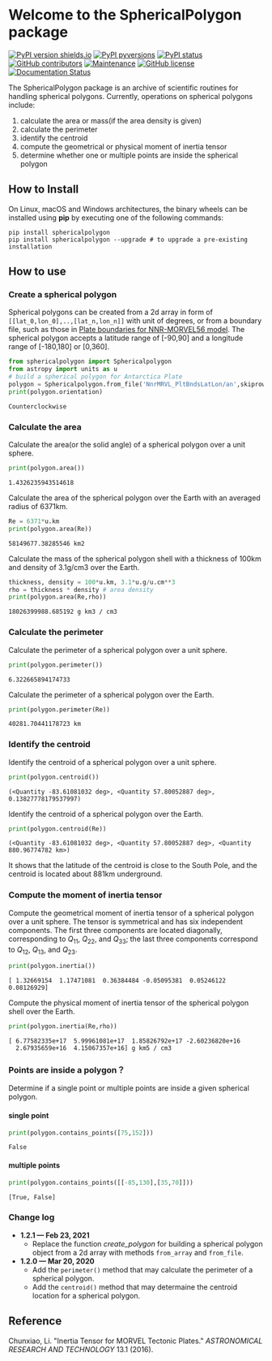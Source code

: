 # Welcome to the SphericalPolygon package

[![PyPI version shields.io](https://img.shields.io/pypi/v/sphericalpolygon.svg)](https://pypi.python.org/pypi/sphericalpolygon/) [![PyPI pyversions](https://img.shields.io/pypi/pyversions/sphericalpolygon.svg)](https://pypi.python.org/pypi/sphericalpolygon/) [![PyPI status](https://img.shields.io/pypi/status/sphericalpolygon.svg)](https://pypi.python.org/pypi/sphericalpolygon/) [![GitHub contributors](https://img.shields.io/github/contributors/lcx366/SphericalPolygon.svg)](https://GitHub.com/lcx366/SphericalPolygon/graphs/contributors/) [![Maintenance](https://img.shields.io/badge/Maintained%3F-yes-green.svg)](https://GitHub.com/lcx366/SphericalPolygon/graphs/commit-activity) [![GitHub license](https://img.shields.io/github/license/lcx366/SphericalPolygon.svg)](https://github.com/lcx366/SphericalPolygon/blob/master/LICENSE) [![Documentation Status](https://readthedocs.org/projects/pystmos/badge/?version=latest)](http://sphericalpolygon.readthedocs.io/?badge=latest)

The SphericalPolygon package is an archive of scientific routines for handling spherical polygons. Currently, operations on spherical polygons include:

1. calculate the area or mass(if the area density is given) 
2. calculate the perimeter
3. identify the centroid 
4. compute the geometrical or physical moment of inertia tensor
5. determine whether one or multiple points are inside the spherical polygon

## How to Install

On Linux, macOS and Windows architectures, the binary wheels can be installed using **pip** by executing one of the following commands:

```
pip install sphericalpolygon
pip install sphericalpolygon --upgrade # to upgrade a pre-existing installation
```

## How to use

### Create a spherical polygon

Spherical polygons can be created from a 2d array in form of `[[lat_0,lon_0],..,[lat_n,lon_n]]` with unit of degrees, or from a boundary file, such as those in [Plate boundaries for NNR-MORVEL56 model](http://geoscience.wisc.edu/~chuck/MORVEL/PltBoundaries.html). The spherical polygon accepts a latitude range of [-90,90] and a longitude range of [-180,180] or [0,360].


```python
from sphericalpolygon import Sphericalpolygon
from astropy import units as u
# build a spherical polygon for Antarctica Plate
polygon = Sphericalpolygon.from_file('NnrMRVL_PltBndsLatLon/an',skiprows=1) 
print(polygon.orientation)
```

    Counterclockwise


### Calculate the area

Calculate the area(or the solid angle) of a spherical polygon over a unit sphere.


```python
print(polygon.area())
```

    1.4326235943514618


Calculate the area of the spherical polygon over the Earth with an averaged radius of 6371km.


```python
Re = 6371*u.km
print(polygon.area(Re))
```

    58149677.38285546 km2


Calculate the mass of the spherical polygon shell with a thickness of 100km and density of 3.1g/cm3 over the Earth.


```python
thickness, density = 100*u.km, 3.1*u.g/u.cm**3
rho = thickness * density # area density
print(polygon.area(Re,rho))
```

    18026399988.685192 g km3 / cm3


### Calculate the perimeter

Calculate the perimeter of a spherical polygon over a unit sphere.


```python
print(polygon.perimeter())
```

    6.322665894174733


Calculate the perimeter of a spherical polygon over the Earth.


```python
print(polygon.perimeter(Re))
```

    40281.70441178723 km


### Identify the centroid

Identify the centroid of a spherical polygon over a unit sphere.


```python
print(polygon.centroid())
```

    (<Quantity -83.61081032 deg>, <Quantity 57.80052887 deg>, 0.13827778179537997)


Identify the centroid of a spherical polygon over the Earth.


```python
print(polygon.centroid(Re))
```

    (<Quantity -83.61081032 deg>, <Quantity 57.80052887 deg>, <Quantity 880.96774782 km>)


It shows that the latitude of the centroid is close to the South Pole, and the centroid is located about 881km underground.

### Compute the moment of inertia tensor

Compute the geometrical moment of inertia tensor of a spherical polygon over a unit sphere. The tensor is symmetrical and has six independent components. The first three components are located diagonally, corresponding to $Q_{11}$, $Q_{22}$, and $Q_{33}$; the last three components correspond to $Q_{12}$, $Q_{13}$, and $Q_{23}$.


```python
print(polygon.inertia())
```

    [ 1.32669154  1.17471081  0.36384484 -0.05095381  0.05246122  0.08126929]


Compute the physical moment of inertia tensor of the spherical polygon shell over the Earth.


```python
print(polygon.inertia(Re,rho))
```

    [ 6.77582335e+17  5.99961081e+17  1.85826792e+17 -2.60236820e+16
      2.67935659e+16  4.15067357e+16] g km5 / cm3


### Points are inside a polygon？

Determine if a single point or multiple points are inside a given spherical polygon.

#### single point


```python
print(polygon.contains_points([75,152]))
```

    False


#### multiple points


```python
print(polygon.contains_points([[-85,130],[35,70]]))
```

    [True, False]


### Change log

- **1.2.1 — Feb 23,  2021**
  - Replace the function *create_polygon* for building a spherical polygon object from a 2d array with methods `from_array` and `from_file`.
- **1.2.0 — Mar 20,  2020**
  - Add the `perimeter()` method that may calculate the perimeter of a spherical polygon.
  - Add the `centroid()` method that may determaine the centroid location for a spherical polygon.

## Reference

Chunxiao, Li. "Inertia Tensor for MORVEL Tectonic Plates." *ASTRONOMICAL RESEARCH AND TECHNOLOGY* 13.1 (2016).
